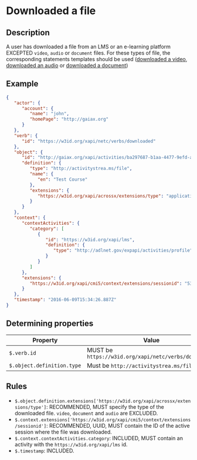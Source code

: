 # Downloaded a file

## Description

A user has downloaded a file from an LMS or an e-learning platform EXCEPTED `video`, `audio` or `document` files. 
For these types of file, the corresponding statements templates should be used ([downloaded a video](./downloaded_video.md), [downloaded an audio](./downloaded_audio.md) or [downloaded a document](./downloaded_document.md))

## Example

```json
{
   "actor": {
      "account": {
         "name": "john",
         "homePage": "http://gaiax.org"
      }
   },
   "verb": {
      "id": "https://w3id.org/xapi/netc/verbs/downloaded"
   },
   "object": {
      "id": "http://gaiax.org/xapi/activities/ba297687-b1aa-4477-9efd-a782c8fdb90a",
      "definition": {
         "type": "http://activitystrea.ms/file",
         "name": {
            "en": "Test Course"
         },
         "extensions": {
            "https://w3id.org/xapi/acrossx/extensions/type": "application/pdf"
         }
      }
   },
   "context": {
      "contextActivities": {
         "category": [
            {
               "id": "https://w3id.org/xapi/lms",
               "definition": {
                  "type": "http://adlnet.gov/expapi/activities/profile"
               }
            }
         ]
      },
      "extensions": {
         "https://w3id.org/xapi/cmi5/context/extensions/sessionid": "53ff781a-3c52-11ee-be56-0242ac120002"
      }
   },
   "timestamp": "2016-06-09T15:34:26.887Z"
}
```

## Determining properties

| Property | Value |
|---|---|
| `$.verb.id` | MUST be `https://w3id.org/xapi/netc/verbs/downloaded` |
| `$.object.definition.type` | Must be `http://activitystrea.ms/file` |

## Rules

- `$.object.definition.extensions['https://w3id.org/xapi/acrossx/extensions/type']`: RECOMMENDED, MUST specify the type of the downloaded file. `video`, `document` and `audio` are EXCLUDED.
- `$.context.extensions['https://w3id.org/xapi/cmi5/context/extensions/sessionid']`: RECOMMENDED, UUID, MUST contain the ID of the active session where the file was downloaded.
- `$.context.contextActivities.category`: INCLUDED, MUST contain an activity with the `https://w3id.org/xapi/lms` id.
- `$.timestamp`: INCLUDED.